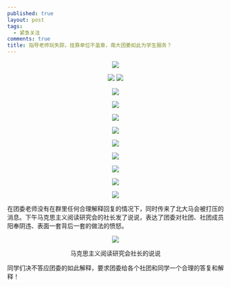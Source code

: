 ```yaml
---
published: true
layout: post
tags:
  - 紧急关注
comments: true
title: 指导老师玩失踪，挂靠单位不盖章，南大团委如此为学生服务？
---
```



<p align="center"> <img src="http://api.superbed.cn/pic/5ba4992f9dc6d66e4dade251"> </p>

<p align="center"> <img src="http://api.superbed.cn/pic/5ba4995c9dc6d66e4dade252> </p>

<p align="center"> <img src="http://api.superbed.cn/pic/5ba4998c9dc6d66e4dade254"> </p>

<p align="center"> <img src="http://api.superbed.cn/pic/5ba4998c9dc6d66e4dade255"> </p>

<p align="center"> <img src="http://api.superbed.cn/pic/5ba4998c9dc6d66e4dade256"> </p>

<p align="center"> <img src="http://api.superbed.cn/pic/5ba4998c9dc6d66e4dade257"> </p>

<p align="center"> <img src="http://api.superbed.cn/pic/5ba4998c9dc6d66e4dade259"> </p>

<p align="center"> <img src="http://api.superbed.cn/pic/5ba4998c9dc6d66e4dade25a"> </p>

<p align="center"> <img src="http://api.superbed.cn/pic/5ba4998c9dc6d66e4dade25b"> </p>

<p align="center"> <img src="http://api.superbed.cn/pic/5ba4998c9dc6d66e4dade25c"> </p>

<p align="center"> <img src="http://api.superbed.cn/pic/5ba4998c9dc6d66e4dade25d"> </p>

<p align="center"> <img src="http://api.superbed.cn/pic/5ba4998c9dc6d66e4dade25e"> </p>

在团委老师没有在群里任何合理解释回复的情况下，同时传来了北大马会被打压的消息。下午马克思主义阅读研究会的社长发了说说，表达了团委对社团、社团成员阳奉阴违、表面一套背后一套的做法的愤怒。

<p align="center"> <img src="http://api.superbed.cn/pic/5ba4998c9dc6d66e4dade25f"> </p>

<p align="center"> 马克思主义阅读研究会社长的说说 </p>

同学们决不答应团委的如此解释，要求团委给各个社团和同学一个合理的答复和解释！
